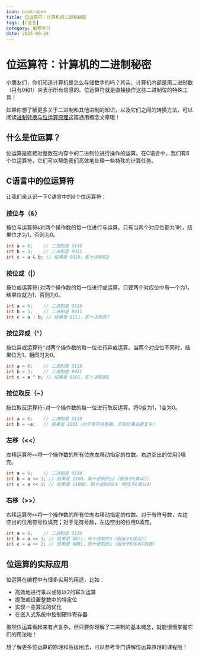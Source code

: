 ```yaml
---
icon: book-open
title: 位运算符：计算机的二进制秘密
tags: [C语言]
category: 编程学习
date: 2025-09-24
---
```

# 位运算符：计算机的二进制秘密

小朋友们，你们知道计算机是怎么存储数字的吗？其实，计算机内部是用二进制数（只有0和1）来表示所有信息的。位运算符就是直接操作这些二进制位的特殊工具！

如果你想了解更多关于二进制和其他进制的知识，以及它们之间的转换方法，可以阅读[进制转换与位运算原理](../common-concepts/01-number-systems-bitwise-principles.md)这篇通用概念文章哦！

## 什么是位运算？

位运算是直接对整数在内存中的二进制位进行操作的运算。在C语言中，我们有6个位运算符，它们可以帮助我们高效地处理一些特殊的计算任务。

## C语言中的位运算符

让我们来认识一下C语言中的6个位运算符：

### 按位与（&）

按位与运算符`&`对两个操作数的每一位进行与运算。只有当两个对应位都为1时，结果位才为1，否则为0。

```c
int a = 6;    // 二进制是 0110
int b = 3;    // 二进制是 0011
int c = a & b; // 结果是 0010，即十进制的2
```

### 按位或（|）

按位或运算符`|`对两个操作数的每一位进行或运算。只要两个对应位中有一个为1，结果位就为1，否则为0。

```c
int a = 6;    // 二进制是 0110
int b = 3;    // 二进制是 0011
int c = a | b; // 结果是 0111，即十进制的7
```

### 按位异或（^）

按位异或运算符`^`对两个操作数的每一位进行异或运算。当两个对应位不同时，结果位为1，相同时为0。

```c
int a = 6;    // 二进制是 0110
int b = 3;    // 二进制是 0011
int c = a ^ b; // 结果是 0101，即十进制的5
```

### 按位取反（~）

按位取反运算符`~`对一个操作数的每一位进行取反运算。将0变为1，1变为0。

```c
int a = 6;    // 二进制是 0110
int b = ~a;   // 结果是 1001（对于有符号整数，实际结果会更复杂）
```

### 左移（<<）

左移运算符`<<`将一个操作数的所有位向左移动指定的位数。右边空出的位用0填充。

```c
int a = 6;    // 二进制是 0110
int b = a << 1; // 结果是 1100，即十进制的12（相当于6乘以2）
int c = a << 2; // 结果是 11000，即十进制的24（相当于6乘以4）
```

### 右移（>>）

右移运算符`>>`将一个操作数的所有位向右移动指定的位数。对于有符号数，左边空出的位用符号位填充；对于无符号数，左边空出的位用0填充。

```c
int a = 6;    // 二进制是 0110
int b = a >> 1; // 结果是 0011，即十进制的3（相当于6除以2）
int c = a >> 2; // 结果是 0001，即十进制的1（相当于6除以4取整）
```

## 位运算的实际应用

位运算在编程中有很多实用的用途，比如：

- 高效地进行乘以或除以2的幂次运算
- 提取或设置整数中的特定位
- 实现一些算法的优化
- 在嵌入式系统中控制硬件寄存器

虽然位运算看起来有点复杂，但只要你理解了二进制的基本概念，就能慢慢掌握它们的用法啦！

想了解更多位运算的原理和高级用法，可以参考专门讲解位运算原理的课程哦！